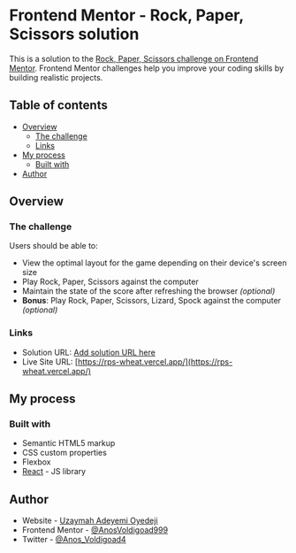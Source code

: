 # Frontend Mentor - Rock, Paper, Scissors solution

This is a solution to the [Rock, Paper, Scissors challenge on Frontend Mentor](https://www.frontendmentor.io/challenges/rock-paper-scissors-game-pTgwgvgH). Frontend Mentor challenges help you improve your coding skills by building realistic projects. 

## Table of contents

- [Overview](#overview)
  - [The challenge](#the-challenge)
  - [Links](#links)
- [My process](#my-process)
  - [Built with](#built-with)
- [Author](#author)




## Overview

### The challenge

Users should be able to:

- View the optimal layout for the game depending on their device's screen size
- Play Rock, Paper, Scissors against the computer
- Maintain the state of the score after refreshing the browser _(optional)_
- **Bonus**: Play Rock, Paper, Scissors, Lizard, Spock against the computer _(optional)_

### Links

- Solution URL: [Add solution URL here](https://your-solution-url.com)
- Live Site URL: [https://rps-wheat.vercel.app/](https://rps-wheat.vercel.app/)

## My process

### Built with

- Semantic HTML5 markup
- CSS custom properties
- Flexbox
- [React](https://reactjs.org/) - JS library



## Author

- Website - [Uzaymah Adeyemi Oyedeji](https://uzaymah.vercel.app)
- Frontend Mentor - [@AnosVoldigoad999](https://www.frontendmentor.io/profile/@AnosVoldigoad999)
- Twitter - [@Anos_Voldigoad4](https://www.twitter.com/@Anos_Voldigoad4)


